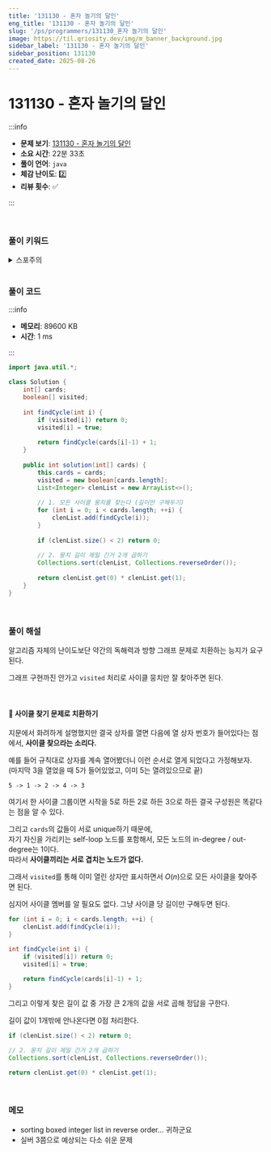 ```yaml
---
title: '131130 - 혼자 놀기의 달인'
eng_title: '131130 - 혼자 놀기의 달인'
slug: '/ps/programmers/131130_혼자 놀기의 달인'
image: https://til.qriosity.dev/img/m_banner_background.jpg
sidebar_label: '131130 - 혼자 놀기의 달인'
sidebar_position: 131130
created_date: 2025-08-26
---
```


# 131130 - 혼자 놀기의 달인

:::info

- **문제 보기**: [131130 - 혼자 놀기의 달인](https://school.programmers.co.kr/learn/courses/30/lessons/131130)
- **소요 시간**: 22분 33초
- **풀이 언어**: `java`
- **체감 난이도**: 2️⃣
- **리뷰 횟수**: ✅

:::

<br />

### 풀이 키워드

<details>
<summary>스포주의</summary>

`구현` `그래프` `dfs`

</details>

<br />

### 풀이 코드

:::info

- **메모리**: 89600 KB
- **시간**: 1 ms

:::

```java showLineNumbers
import java.util.*;

class Solution {
    int[] cards;
    boolean[] visited;
    
    int findCycle(int i) {
        if (visited[i]) return 0;
        visited[i] = true;
        
        return findCycle(cards[i]-1) + 1;
    }
    
    public int solution(int[] cards) {
        this.cards = cards;
        visited = new boolean[cards.length];
        List<Integer> clenList = new ArrayList<>();
        
        // 1. 모든 사이클 뭉치를 찾는다 (길이만 구해두기)
        for (int i = 0; i < cards.length; ++i) {
            clenList.add(findCycle(i));
        }
        
        if (clenList.size() < 2) return 0;
        
        // 2. 뭉치 길이 제일 긴거 2개 곱하기
        Collections.sort(clenList, Collections.reverseOrder());
        
        return clenList.get(0) * clenList.get(1);
    }
}
```

<br />

### 풀이 해설

알고리즘 자체의 난이도보단 약간의 독해력과 방향 그래프 문제로 치환하는 능지가 요구된다.

그래프 구현까진 안가고 `visited` 처리로 사이클 뭉치만 잘 찾아주면 된다.

<br />

#### 🔁 사이클 찾기 문제로 치환하기

지문에서 화려하게 설명했지만 결국 상자를 열면 다음에 열 상자 번호가 들어있다는 점에서, **사이클 찾으라는 소리다.**

예를 들어 규칙대로 상자를 계속 열어봤더니 이런 순서로 열게 되었다고 가정해보자.<br />
(마지막 3을 열었을 때 5가 들어있었고, 이미 5는 열려있으므로 끝)

```text title="상자를 열어본 순서"
5 -> 1 -> 2 -> 4 -> 3
```

여기서 한 사이클 그룹이면 시작을 5로 하든 2로 하든 3으로 하든 결국 구성원은 똑같다는 점을 알 수 있다.

그리고 `cards`의 값들이 서로 unique하기 때문에,<br />
자기 자신을 가리키는 self-loop 노드를 포함해서, 모든 노드의 in-degree / out-degree는 1이다.<br />
따라서 **사이클끼리는 서로 겹치는 노드가 없다.**

그래서 `visited`를 통해 이미 열린 상자만 표시하면서 $O(n)$으로 모든 사이클을 찾아주면 된다.

심지어 사이클 멤버를 알 필요도 없다. 그냥 사이클 당 길이만 구해두면 된다.

```java title="호출부"
for (int i = 0; i < cards.length; ++i) {
    clenList.add(findCycle(i));
}
```
```java title="피호출부"
int findCycle(int i) {
    if (visited[i]) return 0;
    visited[i] = true;
    
    return findCycle(cards[i]-1) + 1;
}
```

그리고 이렇게 찾은 길이 값 중 가장 큰 2개의 값을 서로 곱해 정답을 구한다.

길이 값이 1개밖에 안나온다면 0점 처리한다.

```java
if (clenList.size() < 2) return 0;

// 2. 뭉치 길이 제일 긴거 2개 곱하기
Collections.sort(clenList, Collections.reverseOrder());

return clenList.get(0) * clenList.get(1);
```

<br />

### 메모

- sorting boxed integer list in reverse order... 귀하군요
- 실버 3쯤으로 예상되는 다소 쉬운 문제